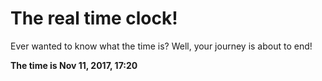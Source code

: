 # The real time clock!

Ever wanted to know what the time is? Well, your journey is about to end!

**The time is Nov 11, 2017, 17:20**
